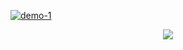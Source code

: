 <a href="https://github.com/xenzoffcial/ProfileGuard"><img src="https://i.ibb.co/n0pQgJX/demo-1.gif" alt="demo-1" border="0"></a>
<p align="center">
  <a href="https://github.com/xenzoffcial/ProfileGuard">
    <img src="https://readme-typing-svg.demolab.com/?lines=Facebook Profile Guard;Activate guard in your profile&font=Fira%20Code&center=true&width=440&height=45&color=f75c7e&vCenter=true&pause=1000&size=22" /></a>
</p>
